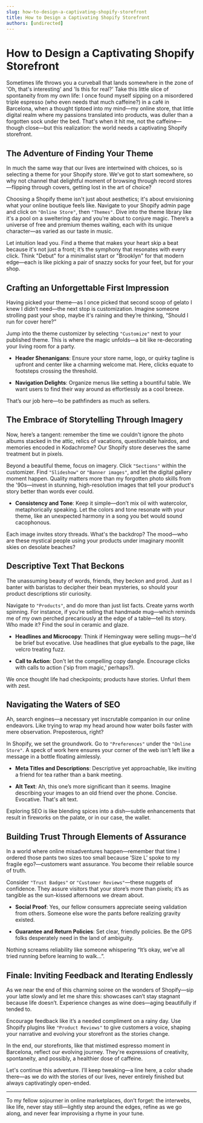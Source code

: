 ```yaml
---
slug: how-to-design-a-captivating-shopify-storefront
title: How to Design a Captivating Shopify Storefront
authors: [undirected]
---
```



# How to Design a Captivating Shopify Storefront

Sometimes life throws you a curveball that lands somewhere in the zone of 'Oh, that's interesting' and 'Is this for real?' Take this little slice of spontaneity from my own life: I once found myself sipping on a misordered triple espresso (who even needs that much caffeine?) in a café in Barcelona, when a thought tiptoed into my mind—my online store, that little digital realm where my passions translated into products, was duller than a forgotten sock under the bed. That's when it hit me, not the caffeine—though close—but this realization: the world needs a captivating Shopify storefront.

## The Adventure of Finding Your Theme

In much the same way that our lives are intertwined with choices, so is selecting a theme for your Shopify store. We’ve got to start somewhere, so why not channel that delightful moment of browsing through record stores—flipping through covers, getting lost in the art of choice?

Choosing a Shopify theme isn't just about aesthetics; it's about envisioning what your online boutique feels like. Navigate to your Shopify admin page and click on `"Online Store"`, then `"Themes"`. Dive into the theme library like it's a pool on a sweltering day and you're about to conjure magic. There’s a universe of free and premium themes waiting, each with its unique character—as varied as our taste in music.

Let intuition lead you. Find a theme that makes your heart skip a beat because it's not just a front; it’s the symphony that resonates with every click. Think "Debut" for a minimalist start or "Brooklyn" for that modern edge—each is like picking a pair of snazzy socks for your feet, but for your shop.

## Crafting an Unforgettable First Impression

Having picked your theme—as I once picked that second scoop of gelato I knew I didn’t need—the next stop is customization. Imagine someone strolling past your shop, maybe it's raining and they’re thinking, “Should I run for cover here?”

Jump into the theme customizer by selecting `"Customize"` next to your published theme. This is where the magic unfolds—a bit like re-decorating your living room for a party.

- **Header Shenanigans**: Ensure your store name, logo, or quirky tagline is upfront and center like a charming welcome mat. Here, clicks equate to footsteps crossing the threshold.
  
- **Navigation Delights**: Organize menus like setting a bountiful table. We want users to find their way around as effortlessly as a cool breeze.

That’s our job here—to be pathfinders as much as sellers.

## The Embrace of Storytelling Through Imagery

Now, here’s a tangent: remember the time we couldn't ignore the photo albums stacked in the attic, relics of vacations, questionable hairdos, and memories encoded in Kodachrome? Our Shopify store deserves the same treatment but in pixels.

Beyond a beautiful theme, focus on imagery. Click `"Sections"` within the customizer. Find `"Slideshow"` or `"Banner images"`, and let the digital gallery moment happen. Quality matters more than my forgotten photo skills from the '90s—invest in stunning, high-resolution images that tell your product's story better than words ever could.

- **Consistency and Tone**: Keep it simple—don’t mix oil with watercolor, metaphorically speaking. Let the colors and tone resonate with your theme, like an unexpected harmony in a song you bet would sound cacophonous.

Each image invites story threads. What's the backdrop? The mood—who are these mystical people using your products under imaginary moonlit skies on desolate beaches?

## Descriptive Text That Beckons

The unassuming beauty of words, friends, they beckon and prod. Just as I banter with baristas to decipher their bean mysteries, so should your product descriptions stir curiosity.

Navigate to `"Products"`, and do more than just list facts. Create yarns worth spinning. For instance, if you're selling that handmade mug—which reminds me of my own perched precariously at the edge of a table—tell its story. Who made it? Find the soul in ceramic and glaze.

- **Headlines and Microcopy**: Think if Hemingway were selling mugs—he'd be brief but evocative. Use headlines that glue eyeballs to the page, like velcro treating fuzz.
  
- **Call to Action**: Don't let the compelling copy dangle. Encourage clicks with calls to action ('sip from magic,' perhaps?).

We once thought life had checkpoints; products have stories. Unfurl them with zest.

## Navigating the Waters of SEO

Ah, search engines—a necessary yet inscrutable companion in our online endeavors. Like trying to wrap my head around how water boils faster with mere observation. Preposterous, right?

In Shopify, we set the groundwork. Go to `"Preferences"` under the `"Online Store"`. A speck of work here ensures your corner of the web isn’t left like a message in a bottle floating aimlessly.

- **Meta Titles and Descriptions**: Descriptive yet approachable, like inviting a friend for tea rather than a bank meeting. 



- **Alt Text**: Ah, this one’s more significant than it seems. Imagine describing your images to an old friend over the phone. Concise. Evocative. That's alt text.

Exploring SEO is like blending spices into a dish—subtle enhancements that result in fireworks on the palate, or in our case, the wallet.

## Building Trust Through Elements of Assurance

In a world where online misadventures happen—remember that time I ordered those pants two sizes too small because ‘Size L’ spoke to my fragile ego?—customers want assurance. You become their reliable source of truth.

Consider `"Trust Badges"` or `"Customer Reviews"`—these nuggets of confidence. They assure visitors that your store’s more than pixels; it’s as tangible as the sun-kissed afternoons we dream about.

- **Social Proof**: Yes, our fellow consumers appreciate seeing validation from others. Someone else wore the pants before realizing gravity existed.

- **Guarantee and Return Policies**: Set clear, friendly policies. Be the GPS folks desperately need in the land of ambiguity.

Nothing screams reliability like someone whispering “It’s okay, we’ve all tried running before learning to walk...”.

## Finale: Inviting Feedback and Iterating Endlessly

As we near the end of this charming soiree on the wonders of Shopify—sip your latte slowly and let me share this: showcases can’t stay stagnant because life doesn’t. Experience changes as wine does—aging beautifully if tended to.

Encourage feedback like it’s a needed compliment on a rainy day. Use Shopify plugins like `"Product Reviews"` to give customers a voice, shaping your narrative and evolving your storefront as the stories change.

In the end, our storefronts, like that mistimed espresso moment in Barcelona, reflect our evolving journey. They're expressions of creativity, spontaneity, and possibly, a healthier dose of caffeine.

Let's continue this adventure. I’ll keep tweaking—a line here, a color shade there—as we do with the stories of our lives, never entirely finished but always captivatingly open-ended.

---
To my fellow sojourner in online marketplaces, don’t forget: the interwebs, like life, never stay still—lightly step around the edges, refine as we go along, and never fear improvising a rhyme in your tune.